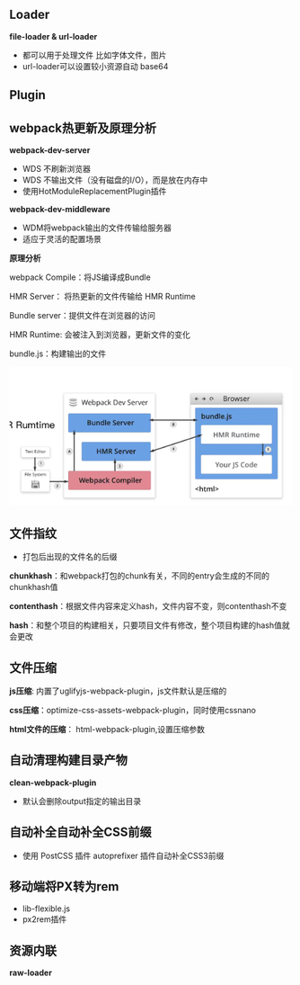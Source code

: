 
## Loader

**file-loader & url-loader**
- 都可以用于处理文件 比如字体文件，图片
- url-loader可以设置较小资源自动 base64

## Plugin


## webpack热更新及原理分析

**webpack-dev-server** 

- WDS 不刷新浏览器
- WDS 不输出文件（没有磁盘的I/O），而是放在内存中
- 使用HotModuleReplacementPlugin插件

**webpack-dev-middleware**

- WDM将webpack输出的文件传输给服务器
-  适应于灵活的配置场景


**原理分析**

webpack Compile：将JS编译成Bundle

HMR Server： 将热更新的文件传输给 HMR Runtime

Bundle server：提供文件在浏览器的访问

HMR Runtime: 会被注入到浏览器，更新文件的变化

bundle.js：构建输出的文件

![avatar](./src/assets/images/hot-dev-ser.png)


## 文件指纹 

- 打包后出现的文件名的后缀

**chunkhash**：和webpack打包的chunk有关，不同的entry会生成的不同的chunkhash值

**contenthash**：根据文件内容来定义hash，文件内容不变，则contenthash不变

**hash**：和整个项目的构建相关，只要项目文件有修改，整个项目构建的hash值就会更改


## 文件压缩

**js压缩**: 内置了uglifyjs-webpack-plugin，js文件默认是压缩的

**css压缩**：optimize-css-assets-webpack-plugin，同时使用cssnano

**html文件的压缩**： html-webpack-plugin,设置压缩参数

## 自动清理构建目录产物

**clean-webpack-plugin**
- 默认会删除output指定的输出目录


## 自动补全自动补全CSS前缀

- 使用 PostCSS 插件 autoprefixer 插件自动补全CSS3前缀


## 移动端将PX转为rem

- lib-flexible.js
- px2rem插件

## 资源内联

**raw-loader**